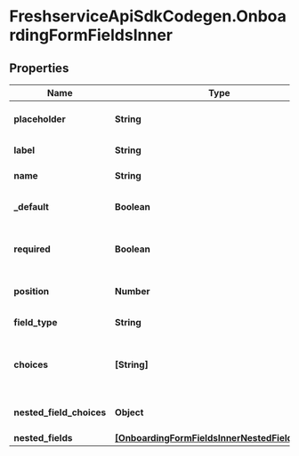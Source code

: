 # FreshserviceApiSdkCodegen.OnboardingFormFieldsInner

## Properties

| Name                     | Type                                                                                              | Description                            | Notes                 |
| ------------------------ | ------------------------------------------------------------------------------------------------- | -------------------------------------- | --------------------- |
| **placeholder**          | **String**                                                                                        | Placeholder text for the field         | [optional] [readonly] |
| **label**                | **String**                                                                                        | Label for the field                    | [optional] [readonly] |
| **name**                 | **String**                                                                                        | Name of the field                      | [optional] [readonly] |
| **\_default**            | **Boolean**                                                                                       | Indicates if it is a default field     | [optional] [readonly] |
| **required**             | **Boolean**                                                                                       | Indicates if it is a mandatory field   | [optional] [readonly] |
| **position**             | **Number**                                                                                        | Position of the field in the form      | [optional] [readonly] |
| **field_type**           | **String**                                                                                        | Data type of the field                 | [optional] [readonly] |
| **choices**              | **[String]**                                                                                      | Choices displayed for a dropdown field | [optional] [readonly] |
| **nested_field_choices** | **Object**                                                                                        | Choices for a nested field             | [optional] [readonly] |
| **nested_fields**        | [**[OnboardingFormFieldsInnerNestedFieldsInner]**](OnboardingFormFieldsInnerNestedFieldsInner.md) |                                        | [optional]            |
